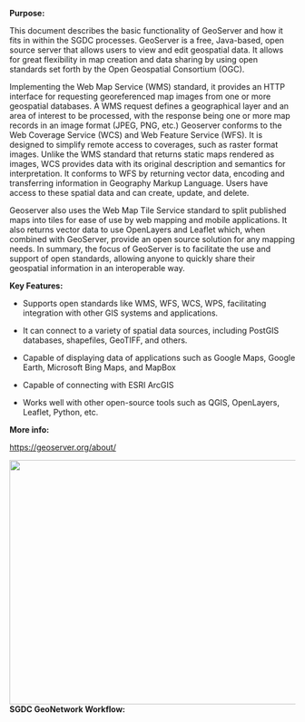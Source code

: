 **Purpose:**

This document describes the basic functionality of GeoServer and how it fits in within the SGDC processes. GeoServer is a free, Java-based, open source server that allows users to view and edit geospatial data. It allows for great flexibility in map creation and data sharing by using open standards set forth by the Open Geospatial Consortium (OGC).

Implementing the Web Map Service (WMS) standard, it provides an HTTP interface for requesting georeferenced map images from one or more geospatial databases. A WMS request defines a geographical layer and an area of interest to be processed, with the response being one or more map records in an image format (JPEG, PNG, etc.) Geoserver conforms to the Web Coverage Service (WCS) and Web Feature Service (WFS). It is designed to simplify remote access to coverages, such as raster format images. Unlike the WMS standard that returns static maps rendered as images, WCS provides data with its original description and semantics for interpretation. It conforms to WFS by returning vector data, encoding and transferring information in Geography Markup Language. Users have access to these spatial data and can create, update, and delete.

Geoserver also uses the Web Map Tile Service standard to split published maps into tiles for ease of use by web mapping and mobile applications. It also returns vector data to use OpenLayers and Leaflet which, when combined with GeoServer, provide an open source solution for any mapping needs. In summary, the focus of GeoServer is to facilitate the use and support of open standards, allowing anyone to quickly share their geospatial information in an interoperable way.

**Key Features:**

- Supports open standards like WMS, WFS, WCS, WPS, facilitating integration with other GIS systems and applications.

- It can connect to a variety of spatial data sources, including PostGIS databases, shapefiles, GeoTIFF, and others.

- Capable of displaying data of applications such as Google Maps, Google Earth, Microsoft Bing Maps, and MapBox

- Capable of connecting with ESRI ArcGIS

- Works well with other open-source tools such as QGIS, OpenLayers, Leaflet, Python, etc.

**More info:**

<https://geoserver.org/about/>

<img src="C:\Users\tchernen\Documents\projects\markdown-output\100_IntroToSoftware\media/media/image1.jpeg" style="width:7.97083in;height:4.48681in" />**SGDC GeoNetwork Workflow:**
